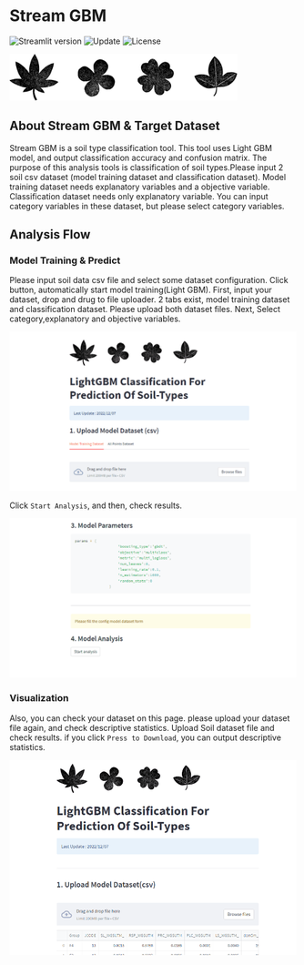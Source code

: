 # Stream GBM
![Streamlit version](https://img.shields.io/badge/Streamlit-v1.14.1-orange)
![Update](https://img.shields.io/badge/Update-2023/5/24-blue)
![License](https://img.shields.io/badge/License-naro-green)

<img src="https://github.com/shosuke-13/Stream-GBM/blob/main/icon/plants_icon.png" width="400px"><br>

##  About Stream GBM & Target Dataset
Stream GBM is a soil type classification tool. 
This tool uses Light GBM model, and output classification accuracy and confusion matrix.
The purpose of this analysis tools is classification of soil types.Please input 2 soil csv dataset (model training dataset and classification dataset). Model training dataset needs explanatory variables and a objective variable. Classification dataset needs only explanatory variable. You can input category variables in these dataset, but please select category variables.<br>

##  Analysis Flow<br>
### __Model Training & Predict__
Please input soil data csv file and select some dataset configuration.
Click button, automatically start model training(Light GBM).
First, input your dataset, drop and drug to file uploader. 2 tabs exist, model training dataset and classification dataset.
Please upload both dataset files. Next, Select category,explanatory and objective variables.

<img src="https://github.com/shosuke-13/Stream-GBM/blob/05e1031d82630108b7c1adbff791cfa46cc11449/demo/demo_input.gif" width="650">

Click `Start Analysis`, and then, check results.

<img src="https://github.com/shosuke-13/Stream-GBM/blob/05e1031d82630108b7c1adbff791cfa46cc11449/demo/demo_model.gif" width="650">

### __Visualization__
Also, you can check your dataset on this page.
please upload your dataset file again, and check descriptive statistics.
Upload Soil dataset file and check results. if you click `Press to Download`, you can output descriptive statistics.<br>

<img src="https://github.com/shosuke-13/Stream-GBM/blob/a34b57e5ad72a0f02343762b3b4713cb82af1016/demo/demo_visualization.gif" width="600">
